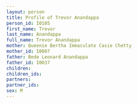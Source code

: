 ```yaml
---
layout: person
title: Profile of Trevor Anandappa
person_id: I0105
first_name: Trevor
last_name: Anandappa
full_name: Trevor Anandappa
mother: Queenie Bertha Immaculate Casie Chetty
mother_id: I0007
father: Bede Leonard Anandappa
father_id: I0037
children:
children_ids:
partners:
partner_ids:
sex: M
---
```



